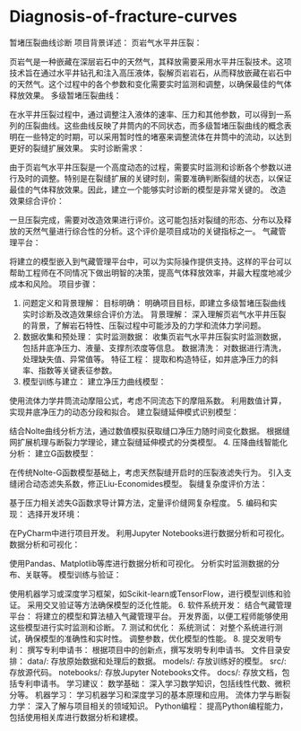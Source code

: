 # Diagnosis-of-fracture-curves
暂堵压裂曲线诊断
项目背景详述：
页岩气水平井压裂：

页岩气是一种嵌藏在深层岩石中的天然气，其释放需要采用水平井压裂技术。这项技术旨在通过水平井钻孔和注入高压液体，裂解页岩岩石，从而释放嵌藏在岩石中的天然气。这个过程中的各个参数和变化需要实时监测和调整，以确保最佳的气体释放效果。
多级暂堵压裂曲线：

在水平井压裂过程中，通过调整注入液体的速率、压力和其他参数，可以得到一系列的压裂曲线。这些曲线反映了井筒内的不同状态，而多级暂堵压裂曲线的概念表明在一些特定的时期，可以采用暂时性的堵塞来调整流体在井筒中的流动，以达到更好的裂缝扩展效果。
实时诊断需求：

由于页岩气水平井压裂是一个高度动态的过程，需要实时监测和诊断各个参数以进行及时的调整。特别是在裂缝扩展的关键时刻，需要准确判断裂缝的状态，以保证最佳的气体释放效果。因此，建立一个能够实时诊断的模型是非常关键的。
改造效果综合评价：

一旦压裂完成，需要对改造效果进行评价。这可能包括对裂缝的形态、分布以及释放的天然气量进行综合性的分析。这个评价是项目成功的关键指标之一。
气藏管理平台：

将建立的模型嵌入到气藏管理平台中，可以为实际操作提供支持。这样的平台可以帮助工程师在不同情况下做出明智的决策，提高气体释放效率，并最大程度地减少成本和风险。
项目步骤：
1. 问题定义和背景理解：
目标明确： 明确项目目标，即建立多级暂堵压裂曲线实时诊断及改造效果综合评价方法。
背景理解： 深入理解页岩气水平井压裂的背景，了解岩石特性、压裂过程中可能涉及的力学和流体力学问题。
2. 数据收集和预处理：
实时监测数据： 收集页岩气水平井压裂实时监测数据，包括井底净压力、液量、支撑剂浓度等信息。
数据清洗： 对数据进行清洗，处理缺失值、异常值等。
特征工程： 提取和构造特征，如井底净压力的斜率、指数等关键表征参数。
3. 模型训练与建立：
建立净压力曲线模型：

使用流体力学井筒流动摩阻公式，考虑不同流态下的摩阻系数。
利用数值计算，实现井底净压力的动态分段和拟合。
建立裂缝延伸模式识别模型：

结合Nolte曲线分析方法，通过数值模拟获取缝口净压力随时间变化数据。
根据缝网扩展机理与断裂力学理论，建立裂缝延伸模式的分类模型。
4. 压降曲线智能化分析：
建立G函数模型：

在传统Nolte-G函数模型基础上，考虑天然裂缝开启时的压裂液滤失行为。
引入支缝闭合动态滤失系数，修正Liu-Economides模型。
裂缝复杂度评价方法：

基于压力相关滤失G函数求导计算方法，定量评价缝网复杂程度。
5. 编码和实现：
选择开发环境：

在PyCharm中进行项目开发。
利用Jupyter Notebooks进行数据分析和可视化。
数据分析和可视化：

使用Pandas、Matplotlib等库进行数据分析和可视化。
分析实时监测数据的分布、关联等。
模型训练与验证：

使用机器学习或深度学习框架，如Scikit-learn或TensorFlow，进行模型训练和验证。
采用交叉验证等方法确保模型的泛化性能。
6. 软件系统开发：
结合气藏管理平台：
将建立的模型和算法植入气藏管理平台。
开发界面，以便工程师能够使用这些模型进行实时监测和诊断。
7. 测试和优化：
系统测试：
对整个系统进行测试，确保模型的准确性和实时性。
调整参数，优化模型的性能。
8. 提交发明专利：
撰写专利申请书：
根据项目中的创新点，撰写发明专利申请书。
文件目录安排：
data/: 存放原始数据和处理后的数据。
models/: 存放训练好的模型。
src/: 存放源代码。
notebooks/: 存放Jupyter Notebooks文件。
docs/: 存放文档，包括专利申请书。
学习建议：
数学基础： 深入学习数学知识，包括线性代数、微积分等。
机器学习： 学习机器学习和深度学习的基本原理和应用。
流体力学与断裂力学： 深入了解与项目相关的领域知识。
Python编程： 提高Python编程能力，包括使用相关库进行数据分析和建模。

